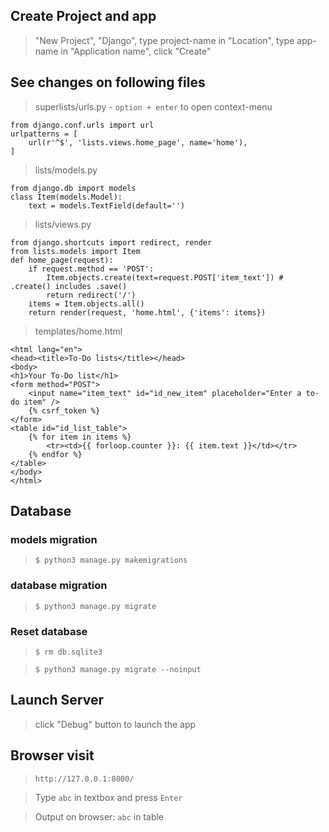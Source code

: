 ## Create Project and app

> "New Project", "Django", type project-name in "Location", type app-name in "Application name", click "Create"

## See changes on following files

> superlists/urls.py - `option + enter` to open context-menu

```
from django.conf.urls import url
urlpatterns = [
    url(r'^$', 'lists.views.home_page', name='home'),
]
```

> lists/models.py

```
from django.db import models
class Item(models.Model):
    text = models.TextField(default='')
```

> lists/views.py

```
from django.shortcuts import redirect, render
from lists.models import Item
def home_page(request):
    if request.method == 'POST':
        Item.objects.create(text=request.POST['item_text']) # .create() includes .save()
        return redirect('/')
    items = Item.objects.all()
    return render(request, 'home.html', {'items': items})
```

> templates/home.html

```
<html lang="en">
<head><title>To-Do lists</title></head>
<body>
<h1>Your To-Do list</h1>
<form method="POST">
    <input name="item_text" id="id_new_item" placeholder="Enter a to-do item" />
    {% csrf_token %}
</form>
<table id="id_list_table">
    {% for item in items %}
        <tr><td>{{ forloop.counter }}: {{ item.text }}</td></tr>
    {% endfor %}
</table>
</body>
</html>
```

## Database

### models migration

> `$ python3 manage.py makemigrations`

### database migration

> `$ python3 manage.py migrate`

### Reset database

> `$ rm db.sqlite3`

> `$ python3 manage.py migrate --noinput`

## Launch Server

> click "Debug" button to launch the app

## Browser visit

> `http://127.0.0.1:8000/`

> Type `abc` in textbox and press `Enter`

> Output on browser: `abc` in table
